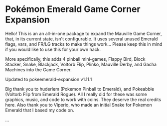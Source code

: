 # Pokémon Emerald Game Corner Expansion

Hello! This is an an all-in-one package to expand the Mauville Game Corner, that, in its current state, isn't configurable.
It uses several unused Emerald flags, vars, and FR/LG tracks to make things work... Please keep this in mind if you would like to use this for your own hack.

More specifically, this adds 4 pinball mini-games, Flappy Bird, Block Stacker, Snake, Blackjack, Voltorb Flip, Plinko, Mauville Derby, and Gacha Machines into the Game Corner.

Updated to pokeemerald-expansion v1.11.1

Big thank you to huderlem (Pokemon Pinball to Emerald), and Pokeabbie (Voltorb Flip from Emerald Rogue). All I really did for these was some graphics, music, and code to work with coins. They deserve the real credits here.
Also thank you to Viperio, who made an initial Snake for Pokemon Emerald that I based my code on.

...
